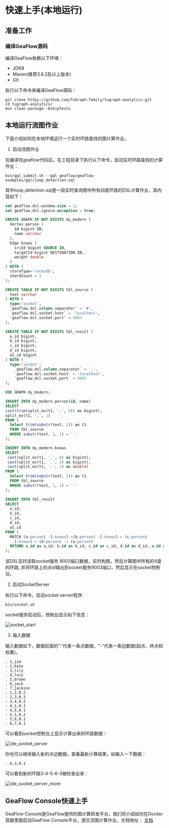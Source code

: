 # 快速上手(本地运行)

## 准备工作
### 编译GeaFlow源码
编译GeaFlow依赖以下环境：
* JDK8
* Maven(推荐3.6.3及以上版本)
* Git

执行以下命令来编译GeaFlow源码：
```shell
git clone https://github.com/TuGraph-family/tugraph-analytics.git
cd tugraph-analytics/
mvn clean package -DskipTests
```

## 本地运行流图作业

下面介绍如何在本地环境运行一个实时环路查找的图计算作业。

1. 启动流图作业

在编译完geaflow代码后，在工程目录下执行以下命令，启动实时环路查找的计算作业：

```shell
bin/gql_submit.sh --gql geaflow/geaflow-examples/gql/loop_detection.sql
```

其中loop_detection.sql是一段实时查询图中所有四度环路的DSL计算作业，其内容如下：

```sql
set geaflow.dsl.window.size = 1;
set geaflow.dsl.ignore.exception = true;

CREATE GRAPH IF NOT EXISTS dy_modern (
  Vertex person (
    id bigint ID,
    name varchar
  ),
  Edge knows (
    srcId bigint SOURCE ID,
    targetId bigint DESTINATION ID,
    weight double
  )
) WITH (
  storeType='rocksdb',
  shardCount = 1
);

CREATE TABLE IF NOT EXISTS tbl_source (
  text varchar
) WITH (
  type='socket',
  `geaflow.dsl.column.separator` = '#',
  `geaflow.dsl.socket.host` = 'localhost',
  `geaflow.dsl.socket.port` = 9003
);

CREATE TABLE IF NOT EXISTS tbl_result (
  a_id bigint,
  b_id bigint,
  c_id bigint,
  d_id bigint,
  a1_id bigint
) WITH (
  type='socket',
    `geaflow.dsl.column.separator` = ',',
    `geaflow.dsl.socket.host` = 'localhost',
    `geaflow.dsl.socket.port` = 9003
);

USE GRAPH dy_modern;

INSERT INTO dy_modern.person(id, name)
SELECT
cast(trim(split_ex(t1, ',', 0)) as bigint),
split_ex(t1, ',', 1)
FROM (
  Select trim(substr(text, 2)) as t1
  FROM tbl_source
  WHERE substr(text, 1, 1) = '.'
);

INSERT INTO dy_modern.knows
SELECT
 cast(split_ex(t1, ',', 0) as bigint),
 cast(split_ex(t1, ',', 1) as bigint),
 cast(split_ex(t1, ',', 2) as double)
FROM (
  Select trim(substr(text, 2)) as t1
  FROM tbl_source
  WHERE substr(text, 1, 1) = '-'
);

INSERT INTO tbl_result
SELECT
  a_id,
  b_id,
  c_id,
  d_id,
  a1_id
FROM (
  MATCH (a:person) -[:knows]->(b:person) -[:knows]-> (c:person)
   -[:knows]-> (d:person) -> (a:person)
  RETURN a.id as a_id, b.id as b_id, c.id as c_id, d.id as d_id, a.id as a1_id
);
```
该DSL实时读取socket服务 9003端口数据，实时构图，然后计算图中所有的4度的环路, 并将环路上的点id输出到socket服务9003端口，然后显示在socket控制台。

2. 启动SocketServer

执行以下命令，启动socket server程序:
```shell
bin/socket.sh 
```
socket服务启动后，控制台显示如下信息：

![socket_start](../static/img/socket_start.png)

3. 输入数据

输入数据如下，数据前面的"."代表一条点数据，"-"代表一条边数据(起点、终点和权重)。

```
. 1,jim
. 2,kate
. 3,lily
. 4,lucy
. 5,brown
. 6,jack
. 7,jackson
- 1,2,0.2
- 2,3,0.3
- 3,4,0.2
- 4,1,0.1
- 4,5,0.1
- 5,1,0.2
- 5,6,0.1
- 6,7,0.1
```
可以看到socket控制台上显示计算出来的环路数据：

![ide_socket_server](../static/img/ide_socket_server.png)

你也可以继续输入新的点边数据，查看最新计算结果，如输入一下数据：

```
- 6,3,0.1
```

可以看到新的环路3-4-5-6-3被检查出来：

![ide_socket_server_more](../static/img/ide_socket_server_more.png)

## GeaFlow Console快速上手
GeaFlow Console是GeaFlow提供的图计算研发平台，我们将介绍如何在Docker容器里面启动GeaFlow Console平台，提交流图计算作业。文档地址：
[文档](quick_start_docker.md)